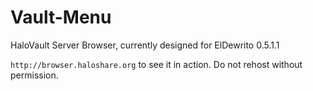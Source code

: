 # Vault-Menu
HaloVault Server Browser, currently designed for ElDewrito 0.5.1.1

`http://browser.haloshare.org` to see it in action. Do not rehost without permission.
